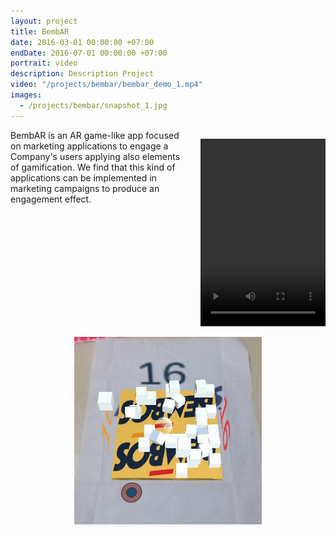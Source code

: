 ```yaml
---
layout: project
title: BembAR 
date: 2016-03-01 00:00:00 +07:00
endDate: 2016-07-01 00:00:00 +07:00
portrait: video
description: Description Project
video: "/projects/bembar/bembar_demo_1.mp4"
images:
  - /projects/bembar/snapshot_1.jpg
---
```



<figure class="video_container" align="left" style="
    display: block;
    margin-left: auto;
    margin-right: auto;
    padding-left: 20px;
    float: right;">
  <video controls="true" allowfullscreen="true" width="200px" height="300px">
    <source src="/projects/bembar/bembar_demo_1.mp4" type="video/mp4">
  </video>
</figure>

BembAR is an AR game-like app focused on marketing applications to engage a Company's users applying also elements of gamification. We find that this kind of applications can be implemented in marketing campaigns to produce an engagement effect.


<p align="center">
  <img src="/projects/bembar/snapshot_1.jpg" width="300px">
</p>

